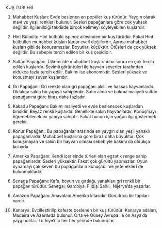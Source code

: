  <p style="text-align:center;">

 KUŞ TÜRLERİ
1) Muhabbet Kuşları: Evde beslenen en popüler kuş türüdür. Yaygın olarak mavi ve yeşil renkleri bulunur. Sesleri papağanlara göre çok yüksek değildir. İlgilenildiği takdirde birçok kelimeyi söyleyebilen kuşlardır.

2) Hint Bülbülü: Hint bülbülü ispinoz ailesinden bir kuş türüdür. Fakat Hint bülbülleri muhabbet kuşları kadar evcil değillerdir. Ayrıca muhabbet kuşları gibi de konuşamazlar. Boyutları küçüktür. Ötüşleri de çok yüksek değildir. Bu sebeple tercih edilen bir kuş çeşididir.

3) Sultan Papağanı: Ülkemizde muhabbet kuşlarından sonra en çok tercih edilen kuşlardır. Sevimli görüntüleri ile hayvan severler tarafından oldukça fazla tercih edilir. Bakımı ise ekonomiktir. Sesleri yüksek ve konuşmayı seven kuşlarıdır.

4) Gri Papağanı: Gri renkte olan gri papağanı akıllı ve hassas hayvanlardır. Oldukça sakin bir yapıya sahiplerdir. Satın alma ve bakma maliyeti sultan papağanına göre biraz daha fazladır.

5) Kakadu Papağanı: Bakımı maliyetli ve evde beslenecek kuşlardan birisidir. Beyaz renkli kuşlardır. Genellikle sakin hayvanlardır. Konuşmayı öğrenebilecek bir yapıya sahiptir. Fakat bunun için yoğun ilgi göstermek gerekir.

6) Konur Papağanı: Bu papağanlar arasında en yaygın olan yeşil yanaklı papağanlardır. Muhabbet kuşlarına göre biraz daha büyüktür. Çok konuşmayan ve sakin bir hayvan olması sebebiyle bakımı da oldukça kolaydır.


7) Amerika Papağanı: Kendi içerisinde türleri olan egzotik renge sahip
papağanlardır. Sesleri yüksektir. Fakat çok gürültü yapmazlar. Oyun oynamayı çok seven bu papağanların konuşabilme yetenekleri de bulunmaktadır.

8) Senaga Papağanı: Kafa, boyun ve gırtlağı, yanakları gri renkli bir papağan türüdür. Senegal, Gambiya, Fildişi Sahili, Nijerya’da yaşarlar.
9) Amazon Papağanı: Anavatanı Amerika kıtasıdır. Gürültücü bir tapıları vardır.
10) Kanarya: Evcilleştirilip kafeste beslenen bir kuş türüdür. Kanarya adaları, Madeira ve Azarlarda bulunur. Orta ve Güney Avrupa ile ön Asya’da yaygındırlar. Türkiye’nin her her yerinde bulunurlar.
